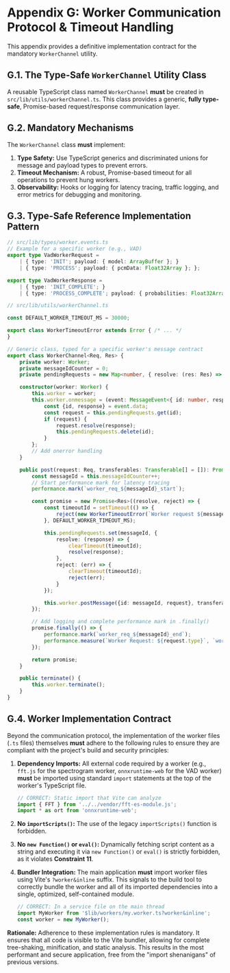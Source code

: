 [//]: # ( vibe-player-v3/docs/refactor-plan/appendix-g-worker-protocol.md )
# Appendix G: Worker Communication Protocol & Timeout Handling

This appendix provides a definitive implementation contract for the mandatory `WorkerChannel` utility.

## G.1. The Type-Safe `WorkerChannel` Utility Class

A reusable TypeScript class named `WorkerChannel` **must** be created in `src/lib/utils/workerChannel.ts`. This class
provides a generic, **fully type-safe**, Promise-based request/response communication layer.

## G.2. Mandatory Mechanisms

The `WorkerChannel` class **must** implement:

1. **Type Safety:** Use TypeScript generics and discriminated unions for message and payload types to prevent errors.
2. **Timeout Mechanism:** A robust, Promise-based timeout for all operations to prevent hung workers.
3. **Observability:** Hooks or logging for latency tracing, traffic logging, and error metrics for debugging and
   monitoring.

## G.3. Type-Safe Reference Implementation Pattern

```typescript
// src/lib/types/worker.events.ts
// Example for a specific worker (e.g., VAD)
export type VadWorkerRequest =
    | { type: 'INIT'; payload: { model: ArrayBuffer }; }
    | { type: 'PROCESS'; payload: { pcmData: Float32Array }; };

export type VadWorkerResponse =
    | { type: 'INIT_COMPLETE'; }
    | { type: 'PROCESS_COMPLETE'; payload: { probabilities: Float32Array }; };

// src/lib/utils/workerChannel.ts

const DEFAULT_WORKER_TIMEOUT_MS = 30000;

export class WorkerTimeoutError extends Error { /* ... */
}

// Generic class, typed for a specific worker's message contract
export class WorkerChannel<Req, Res> {
    private worker: Worker;
    private messageIdCounter = 0;
    private pendingRequests = new Map<number, { resolve: (res: Res) => void, reject: (err: Error) => void }>();

    constructor(worker: Worker) {
        this.worker = worker;
        this.worker.onmessage = (event: MessageEvent<{ id: number, response: Res }>) => {
            const {id, response} = event.data;
            const request = this.pendingRequests.get(id);
            if (request) {
                request.resolve(response);
                this.pendingRequests.delete(id);
            }
        };
        // Add onerror handling
    }

    public post(request: Req, transferables: Transferable[] = []): Promise<Res> {
        const messageId = this.messageIdCounter++;
        // Start performance mark for latency tracing
        performance.mark(`worker_req_${messageId}_start`);

        const promise = new Promise<Res>((resolve, reject) => {
            const timeoutId = setTimeout(() => {
                reject(new WorkerTimeoutError(`Worker request ${messageId} timed out.`));
            }, DEFAULT_WORKER_TIMEOUT_MS);

            this.pendingRequests.set(messageId, {
                resolve: (response) => {
                    clearTimeout(timeoutId);
                    resolve(response);
                },
                reject: (err) => {
                    clearTimeout(timeoutId);
                    reject(err);
                }
            });

            this.worker.postMessage({id: messageId, request}, transferables);
        });

        // Add logging and complete performance mark in .finally()
        promise.finally(() => {
            performance.mark(`worker_req_${messageId}_end`);
            performance.measure(`Worker Request: ${request.type}`, `worker_req_${messageId}_start`, `worker_req_${messageId}_end`);
        });

        return promise;
    }

    public terminate() {
        this.worker.terminate();
    }
}
```

## G.4. Worker Implementation Contract

Beyond the communication protocol, the implementation of the worker files (`.ts` files) themselves **must** adhere to the following rules to ensure they are compliant with the project's build and security principles:

1.  **Dependency Imports:** All external code required by a worker (e.g., `fft.js` for the spectrogram worker, `onnxruntime-web` for the VAD worker) **must** be imported using standard `import` statements at the top of the worker's TypeScript file.

    ```typescript
    // CORRECT: Static import that Vite can analyze
    import { FFT } from '../../vendor/fft-es-module.js';
    import * as ort from 'onnxruntime-web';
    ```

2.  **No `importScripts()`:** The use of the legacy `importScripts()` function is forbidden.

3.  **No `new Function()` or `eval()`:** Dynamically fetching script content as a string and executing it via `new Function()` or `eval()` is strictly forbidden, as it violates **Constraint 11**.

4.  **Bundler Integration:** The main application **must** import worker files using Vite's `?worker&inline` suffix. This signals to the build tool to correctly bundle the worker and all of its imported dependencies into a single, optimized, self-contained module.

    ```typescript
    // CORRECT: In a service file on the main thread
    import MyWorker from '$lib/workers/my.worker.ts?worker&inline';
    const worker = new MyWorker();
    ```

**Rationale:** Adherence to these implementation rules is mandatory. It ensures that all code is visible to the Vite bundler, allowing for complete tree-shaking, minification, and static analysis. This results in the most performant and secure application, free from the "import shenanigans" of previous versions.